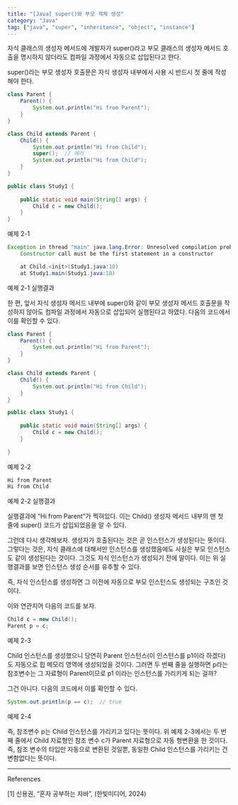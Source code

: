 ```yaml
---
title: "[Java] super()와 부모 객체 생성"
category: "Java"
tag: ["java", "super", "inheritance", "object", "instance"]
---
```


자식 클래스의 생성자 메서드에 개발자가 super()라고 부모 클래스의 생성자 메서드 호출을 명시하지 않더라도 컴파일 과정에서 자동으로 삽입된다고 한다. 

super()라는 부모 생성자 호출문은 자식 생성자 내부에서 사용 시 반드시 첫 줄에 작성해야 한다. 

```java
class Parent {
	Parent() {
		System.out.println("Hi from Parent");
	}
}

class Child extends Parent {
	Child() {
		System.out.println("Hi from Child");
		super();  // 에러
		System.out.println("Hi from Child");
	}
}

public class Study1 {
	
	public static void main(String[] args) {
		Child c = new Child();
	}
}
```

예제 2-1

```java
Exception in thread "main" java.lang.Error: Unresolved compilation problem: 
	Constructor call must be the first statement in a constructor

	at Child.<init>(Study1.java:10)
	at Study1.main(Study1.java:18)
```

예제 2-1 실행결과 

한 편, 앞서 자식 생성자 메서드 내부에 super()와 같이 부모 생성자 메서드 호출문을 작성하지 않아도 컴파일 과정에서 자동으로 삽입되어 실행된다고 하였다. 다음의 코드에서 이를 확인할 수 있다. 

```java
class Parent {
	Parent() {
		System.out.println("Hi from Parent");
	}
}

class Child extends Parent {
	Child() {
		System.out.println("Hi from Child");
	}
}

public class Study1 {
	
	public static void main(String[] args) {
		Child c = new Child();
	}
	
}
```

예제 2-2

```java
Hi from Parent
Hi from Child
```

예제 2-2 실행결과

실행결과에 “Hi from Parent”가 찍혀있다. 이는 Child() 생성자 메서드 내부의 맨 첫 줄에 super() 코드가 삽입되었음을 알 수 있다. 

그런데 다시 생각해보자. 생성자가 호출된다는 것은 곧 인스턴스가 생성된다는 뜻이다. 그렇다는 것은, 자식 클래스에 대해서만 인스턴스를 생성했음에도 사실은 부모 인스턴스도 같이 생성된다는 것이다. 그것도 자식 인스턴스가 생성되기 전에 말이다. 이는 위 실행결과를 보면 인스턴스 생성 순서를 유추할 수 있다. 

즉, 자식 인스턴스를 생성하면 그 이전에 자동으로 부모 인스턴스도 생성되는 구조인 것이다. 

이와 연관지어 다음의 코드를 보자.

```java
Child c = new Child();
Parent p = c;
```

예제 2-3

Child 인스턴스를 생성했으니 당연히 Parent 인스턴스(이 인스턴스를 p1이라 하겠다)도 자동으로 힙 메모리 영역에 생성되었을 것이다. 그러면 두 번째 줄을 실행하면 p라는 참조변수는 그 자료형이 Parent이므로 p1 이라는 인스턴스를 가리키게 되는 걸까?

그건 아니다. 다음의 코드에서 이를 확인할 수 있다. 

```java
System.out.println(p == c);  // true
```

예제 2-4

즉, 참조변수 p는 Child 인스턴스를 가리키고 있다는 뜻이다. 위 예제 2-3에서는 두 번째 줄에서 Child 자료형인 참조 변수 c가 Parent 자료형으로 자동 형변환을 한 것이다. 즉, 참조 변수의 타입만 자동으로 변환된 것일뿐, 동일한 Child 인스턴스를 가리키는 건 변함없다는 뜻이다. 

---

References

[1] 신용권, “혼자 공부하는 자바”, (한빛미디어, 2024)